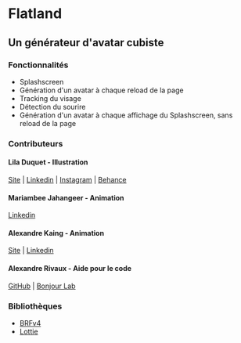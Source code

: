 # Flatland
## Un générateur d'avatar cubiste
### Fonctionnalités
- Splashscreen
- Génération d'un avatar à chaque reload de la page  
- Tracking du visage  
- Détection du sourire
- Génération d'un avatar à chaque affichage du Splashscreen, sans reload de la page

### Contributeurs

#### Lila Duquet - Illustration
[Site](http://liladuquet.fr/) | [Linkedin](https://www.linkedin.com/in/lila-duquet/) | [Instagram](https://www.instagram.com/lila_duquet/) | [Behance](https://www.behance.net/liladuqueta228)
#### Mariambee Jahangeer - Animation
[Linkedin](https://hr.linkedin.com/in/mariambee-jahangeer-384427152)
#### Alexandre Kaing - Animation
[Site](https://alexandrekaing.dyjix.fr/) | [Linkedin](https://www.linkedin.com/in/alexandre-kaing-b72902127/)
#### Alexandre Rivaux - Aide pour le code
[GitHub](https://github.com/alexr4) | [Bonjour Lab](http://www.bonjour-lab.com/)

### Bibliothèques
- [BRFv4](http://www.tastenkunst.com/)
- [Lottie](https://github.com/airbnb/lottie-web)

